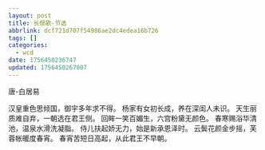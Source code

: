 ```yaml
---
layout: post
title: 长恨歌-节选
abbrlink: dcf721d707f54986ae2dc4edea16b726
tags: []
categories:
  - wcd
date: 1756450236747
updated: 1756450267007
---
```


唐-白居易

汉皇重色思倾国，御宇多年求不得。
杨家有女初长成，养在深闺人未识。
天生丽质难自弃，一朝选在君王侧。
回眸一笑百媚生，六宫粉黛无颜色。
春寒赐浴华清池，温泉水滑洗凝脂。
侍儿扶起娇无力，始是新承恩泽时。
云鬓花颜金步摇，芙蓉帐暖度春宵。
春宵苦短日高起，从此君王不早朝。

